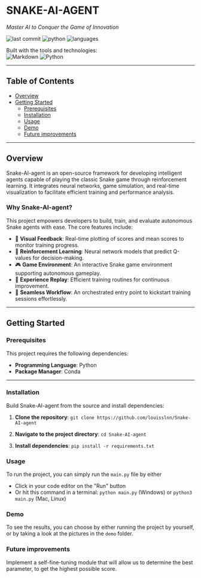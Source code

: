 # SNAKE-AI-AGENT

*Master AI to Conquer the Game of Innovation*

![last commit](https://img.shields.io/badge/last%20commit-yesterday-blue)
![python](https://img.shields.io/badge/python-100%25-brightgreen)
![languages](https://img.shields.io/badge/languages-1-lightgrey)

Built with the tools and technologies:  
![Markdown](https://img.shields.io/badge/-Markdown-informational?logo=markdown&logoColor=white)
![Python](https://img.shields.io/badge/-Python-informational?logo=python&logoColor=white)

---

## Table of Contents

- [Overview](#overview)
- [Getting Started](#getting-started)
  - [Prerequisites](#prerequisites)
  - [Installation](#installation)
  - [Usage](#usage)
  - [Demo](#demo)
  - [Future improvements](#future-improvements)

---

## Overview

Snake-AI-agent is an open-source framework for developing intelligent agents capable of playing the classic Snake game through reinforcement learning. It integrates neural networks, game simulation, and real-time visualization to facilitate efficient training and performance analysis.

### Why Snake-AI-agent?

This project empowers developers to build, train, and evaluate autonomous Snake agents with ease. The core features include:

- 🎨 **Visual Feedback**: Real-time plotting of scores and mean scores to monitor training progress.  
- 🧠 **Reinforcement Learning**: Neural network models that predict Q-values for decision-making.  
- 🎮 **Game Environment**: An interactive Snake game environment supporting autonomous gameplay.  
- 🔁 **Experience Replay**: Efficient training routines for continuous improvement.  
- 🚀 **Seamless Workflow**: An orchestrated entry point to kickstart training sessions effortlessly.  

---

## Getting Started

### Prerequisites

This project requires the following dependencies:

- **Programming Language**: Python  
- **Package Manager**: Conda  

---

### Installation

Build Snake-AI-agent from the source and install dependencies:

1. **Clone the repository**:
```git clone https://github.com/louisslnn/Snake-AI-agent```

2. **Navigate to the project directory**:
```cd Snake-AI-agent```

3. **Install dependencies**:
```pip install -r requirements.txt```

### Usage

To run the project, you can simply run the ```main.py``` file by either

- Click in your code editor on the "Run" button
- Or hit this command in a terminal: ```python main.py``` (Windows) or ```python3 main.py``` (Mac, Linux) 

### Demo

To see the results, you can choose by either running the project by yourself, or by taking a look at the pictures in the ```demo``` folder.

### Future improvements

Implement a self-fine-tuning module that will allow us to determine the best parameter, to get the highest possible score.





